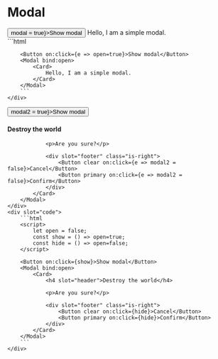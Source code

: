 <script>
    import Example from './../cmp/Example.svelte';
    import {Button,Modal,Card} from './../../../cmp/index';

    let modal = false;
    let modal2 = false;
</script>

# Modal

<Example>
    <div slot="text">
        <Button on:click={e => modal = true}>Show modal</Button>
        <Modal bind:open={modal}>
            <Card>
                Hello, I am a simple modal.
            </Card>
        </Modal>
    </div>
    <div slot="code">
        ```html
        <script>
            let open = false;
        </script>

        <Button on:click={e => open=true}>Show modal</Button>
        <Modal bind:open>
            <Card>
                Hello, I am a simple modal.
            </Card>
        </Modal>
        ```
    </div>
</Example>

<Example>
    <div slot="text">
        <Button on:click={e => modal2 = true}>Show modal</Button>
        <Modal bind:open={modal2}>
            <Card>
                <h4 slot="header">Destroy the world</h4>

                <p>Are you sure?</p>
                
                <div slot="footer" class="is-right">
                    <Button clear on:click={e => modal2 = false}>Cancel</Button>
                    <Button primary on:click={e => modal2 = false}>Confirm</Button>
                </div>
            </Card>
        </Modal>
    </div>
    <div slot="code">
        ```html
        <script>
            let open = false;
            const show = () => open=true;
            const hide = () => open=false;
        </script>

        <Button on:click={show}>Show modal</Button>
        <Modal bind:open>
            <Card>
                <h4 slot="header">Destroy the world</h4>

                <p>Are you sure?</p>
                
                <div slot="footer" class="is-right">
                    <Button clear on:click={hide}>Cancel</Button>
                    <Button primary on:click={hide}>Confirm</Button>
                </div>
            </Card>
        </Modal>
        ```
    </div>
</Example>